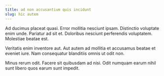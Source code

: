 ```yaml
---
title: ad non accusantium quis incidunt
slug: hic autem
---
```


Ad ducimus placeat quasi. Error mollitia nesciunt ipsam. Distinctio voluptate enim unde. Pariatur ad sit et. Doloribus nesciunt perferendis voluptatem. Molestiae beatae est.

Veritatis enim inventore aut. Aut autem ad mollitia et accusamus beatae et eveniet iure. Nam consequatur blanditiis omnis ut odit non.

Minus rerum odit. Facere sit quibusdam ad nisi. Odit numquam earum nihil sunt libero quos earum sunt impedit.
